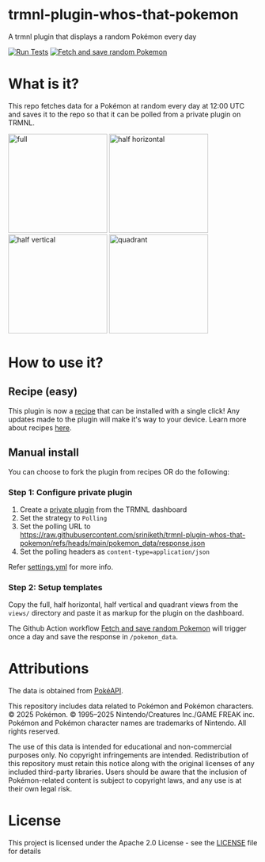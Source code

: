 # trmnl-plugin-whos-that-pokemon
A trmnl plugin that displays a random Pokémon every day

[![Run Tests](https://github.com/sriniketh/trmnl-plugin-whos-that-pokemon/actions/workflows/test.yml/badge.svg)](https://github.com/sriniketh/trmnl-plugin-whos-that-pokemon/actions/workflows/test.yml)
[![Fetch and save random Pokemon](https://github.com/sriniketh/trmnl-plugin-whos-that-pokemon/actions/workflows/fetch_and_save_pokemon.yml/badge.svg)](https://github.com/sriniketh/trmnl-plugin-whos-that-pokemon/actions/workflows/fetch_and_save_pokemon.yml)

# What is it?
This repo fetches data for a Pokémon at random every day at 12:00 UTC and saves it to the repo so that it can be polled from a private plugin on TRMNL.

<img src="https://github.com/user-attachments/assets/ee7beab9-906b-49cf-9248-66ae7f270c27" alt="full" width="200"/> <img src="https://github.com/user-attachments/assets/a4460266-ec73-4901-9f78-77c5766e242d" alt="half horizontal" width="200"/> <img src="https://github.com/user-attachments/assets/3f2e1e89-01eb-4a36-80cd-2ae1e04ed920" alt="half vertical" width="200"/> <img src="https://github.com/user-attachments/assets/2ebbfa96-3029-4d5d-a074-a3221b1d9c70" alt="quadrant" width="200"/>

# How to use it?

## Recipe (easy)

This plugin is now a [recipe](https://usetrmnl.com/recipes/27251/install) that can be installed with a single click! Any updates made to the plugin will make it's way to your device. Learn more about recipes [here](https://help.usetrmnl.com/en/articles/10122094-plugin-recipes).

## Manual install

You can choose to fork the plugin from recipes OR do the following:

### Step 1: Configure private plugin
1. Create a [private plugin](https://usetrmnl.com/plugin_settings?keyname=private_plugin) from the TRMNL dashboard
2. Set the strategy to `Polling`
3. Set the polling URL to https://raw.githubusercontent.com/sriniketh/trmnl-plugin-whos-that-pokemon/refs/heads/main/pokemon_data/response.json
4. Set the polling headers as `content-type=application/json`

Refer [settings.yml](https://github.com/sriniketh/trmnl-plugin-whos-that-pokemon/blob/main/settings.yml) for more info.

### Step 2: Setup templates
Copy the full, half horizontal, half vertical and quadrant views from the `views/` directory and paste it as markup for the plugin on the dashboard.

The Github Action workflow [Fetch and save random Pokemon](https://github.com/sriniketh/trmnl-plugin-whos-that-pokemon/actions/workflows/fetch_and_save_pokemon.yml) will trigger once a day and save the response in `/pokemon_data`.

# Attributions
The data is obtained from [PokéAPI](https://pokeapi.co/).

This repository includes data related to Pokémon and Pokémon characters. 
© 2025 Pokémon. © 1995–2025 Nintendo/Creatures Inc./GAME FREAK inc. Pokémon and Pokémon character names are trademarks of Nintendo. All rights reserved.

The use of this data is intended for educational and non-commercial purposes only. No copyright infringements are intended. Redistribution of this repository must retain this notice along with the original licenses of any included third-party libraries. Users should be aware that the inclusion of Pokémon-related content is subject to copyright laws, and any use is at their own legal risk.

# License
This project is licensed under the Apache 2.0 License - see the [LICENSE](LICENSE) file for details
